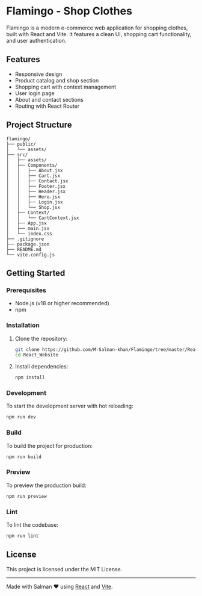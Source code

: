 # Flamingo - Shop Clothes

Flamingo is a modern e-commerce web application for shopping clothes, built with React and Vite. It features a clean UI, shopping cart functionality, and user authentication.

## Features

- Responsive design
- Product catalog and shop section
- Shopping cart with context management
- User login page
- About and contact sections
- Routing with React Router

## Project Structure

```
flamingo/
├── public/
│   └── assets/
├── src/
│   ├── assets/
│   ├── Components/
│   │   ├── About.jsx
│   │   ├── Cart.jsx
│   │   ├── Contact.jsx
│   │   ├── Footer.jsx
│   │   ├── Header.jsx
│   │   ├── Hero.jsx
│   │   ├── Login.jsx
│   │   └── Shop.jsx
│   ├── Context/
│   │   └── CartContext.jsx
│   ├── App.jsx
│   ├── main.jsx
│   └── index.css
├── .gitignore
├── package.json
├── README.md
└── vite.config.js
```

## Getting Started

### Prerequisites

- Node.js (v18 or higher recommended)
- npm

### Installation

1. Clone the repository:
   ```sh
   git clone https://github.com/M-Salman-khan/Flamingo/tree/master/React_Website.git
   cd React_Website
   ```

2. Install dependencies:
   ```sh
   npm install
   ```

### Development

To start the development server with hot reloading:
```sh
npm run dev
```

### Build

To build the project for production:
```sh
npm run build
```

### Preview

To preview the production build:
```sh
npm run preview
```

### Lint

To lint the codebase:
```sh
npm run lint
```

## License

This project is licensed under the MIT License.

---

Made with Salman ❤️ using [React](https://react.dev/) and [Vite](https://vitejs.dev/).
